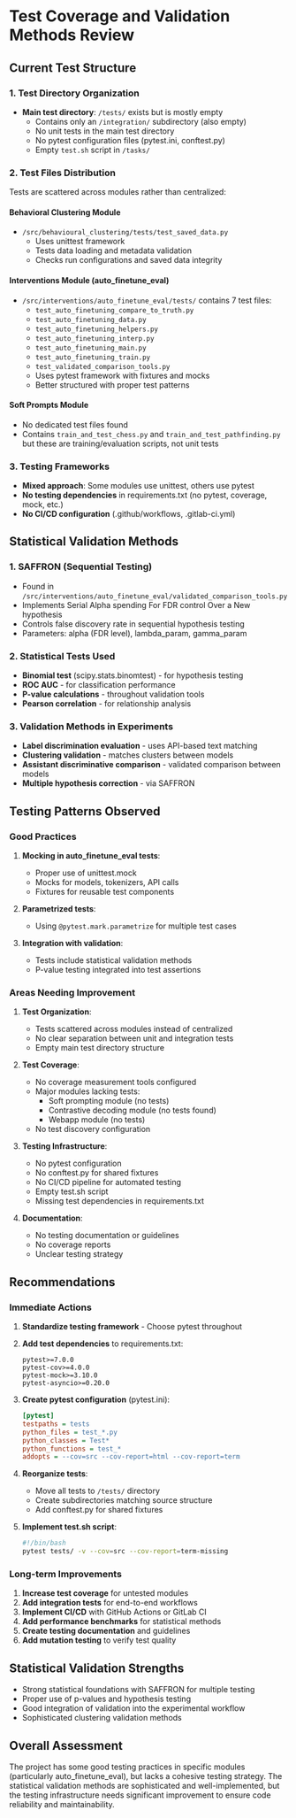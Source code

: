 # Test Coverage and Validation Methods Review

## Current Test Structure

### 1. Test Directory Organization
- **Main test directory**: `/tests/` exists but is mostly empty
  - Contains only an `/integration/` subdirectory (also empty)
  - No unit tests in the main test directory
  - No pytest configuration files (pytest.ini, conftest.py)
  - Empty `test.sh` script in `/tasks/`

### 2. Test Files Distribution
Tests are scattered across modules rather than centralized:

#### Behavioral Clustering Module
- `/src/behavioural_clustering/tests/test_saved_data.py`
  - Uses unittest framework
  - Tests data loading and metadata validation
  - Checks run configurations and saved data integrity

#### Interventions Module (auto_finetune_eval)
- `/src/interventions/auto_finetune_eval/tests/` contains 7 test files:
  - `test_auto_finetuning_compare_to_truth.py`
  - `test_auto_finetuning_data.py`
  - `test_auto_finetuning_helpers.py`
  - `test_auto_finetuning_interp.py`
  - `test_auto_finetuning_main.py`
  - `test_auto_finetuning_train.py`
  - `test_validated_comparison_tools.py`
  - Uses pytest framework with fixtures and mocks
  - Better structured with proper test patterns

#### Soft Prompts Module
- No dedicated test files found
- Contains `train_and_test_chess.py` and `train_and_test_pathfinding.py` but these are training/evaluation scripts, not unit tests

### 3. Testing Frameworks
- **Mixed approach**: Some modules use unittest, others use pytest
- **No testing dependencies** in requirements.txt (no pytest, coverage, mock, etc.)
- **No CI/CD configuration** (.github/workflows, .gitlab-ci.yml)

## Statistical Validation Methods

### 1. SAFFRON (Sequential Testing)
- Found in `/src/interventions/auto_finetune_eval/validated_comparison_tools.py`
- Implements Serial Alpha spending For FDR control Over a New hypothesis
- Controls false discovery rate in sequential hypothesis testing
- Parameters: alpha (FDR level), lambda_param, gamma_param

### 2. Statistical Tests Used
- **Binomial test** (scipy.stats.binomtest) - for hypothesis testing
- **ROC AUC** - for classification performance
- **P-value calculations** - throughout validation tools
- **Pearson correlation** - for relationship analysis

### 3. Validation Methods in Experiments
- **Label discrimination evaluation** - uses API-based text matching
- **Clustering validation** - matches clusters between models
- **Assistant discriminative comparison** - validated comparison between models
- **Multiple hypothesis correction** - via SAFFRON

## Testing Patterns Observed

### Good Practices
1. **Mocking in auto_finetune_eval tests**:
   - Proper use of unittest.mock
   - Mocks for models, tokenizers, API calls
   - Fixtures for reusable test components

2. **Parametrized tests**:
   - Using `@pytest.mark.parametrize` for multiple test cases

3. **Integration with validation**:
   - Tests include statistical validation methods
   - P-value testing integrated into test assertions

### Areas Needing Improvement

1. **Test Organization**:
   - Tests scattered across modules instead of centralized
   - No clear separation between unit and integration tests
   - Empty main test directory structure

2. **Test Coverage**:
   - No coverage measurement tools configured
   - Major modules lacking tests:
     - Soft prompting module (no tests)
     - Contrastive decoding module (no tests found)
     - Webapp module (no tests)
   - No test discovery configuration

3. **Testing Infrastructure**:
   - No pytest configuration
   - No conftest.py for shared fixtures
   - No CI/CD pipeline for automated testing
   - Empty test.sh script
   - Missing test dependencies in requirements.txt

4. **Documentation**:
   - No testing documentation or guidelines
   - No coverage reports
   - Unclear testing strategy

## Recommendations

### Immediate Actions
1. **Standardize testing framework** - Choose pytest throughout
2. **Add test dependencies** to requirements.txt:
   ```
   pytest>=7.0.0
   pytest-cov>=4.0.0
   pytest-mock>=3.10.0
   pytest-asyncio>=0.20.0
   ```

3. **Create pytest configuration** (pytest.ini):
   ```ini
   [pytest]
   testpaths = tests
   python_files = test_*.py
   python_classes = Test*
   python_functions = test_*
   addopts = --cov=src --cov-report=html --cov-report=term
   ```

4. **Reorganize tests**:
   - Move all tests to `/tests/` directory
   - Create subdirectories matching source structure
   - Add conftest.py for shared fixtures

5. **Implement test.sh script**:
   ```bash
   #!/bin/bash
   pytest tests/ -v --cov=src --cov-report=term-missing
   ```

### Long-term Improvements
1. **Increase test coverage** for untested modules
2. **Add integration tests** for end-to-end workflows
3. **Implement CI/CD** with GitHub Actions or GitLab CI
4. **Add performance benchmarks** for statistical methods
5. **Create testing documentation** and guidelines
6. **Add mutation testing** to verify test quality

## Statistical Validation Strengths
- Strong statistical foundations with SAFFRON for multiple testing
- Proper use of p-values and hypothesis testing
- Good integration of validation into the experimental workflow
- Sophisticated clustering validation methods

## Overall Assessment
The project has some good testing practices in specific modules (particularly auto_finetune_eval), but lacks a cohesive testing strategy. The statistical validation methods are sophisticated and well-implemented, but the testing infrastructure needs significant improvement to ensure code reliability and maintainability.